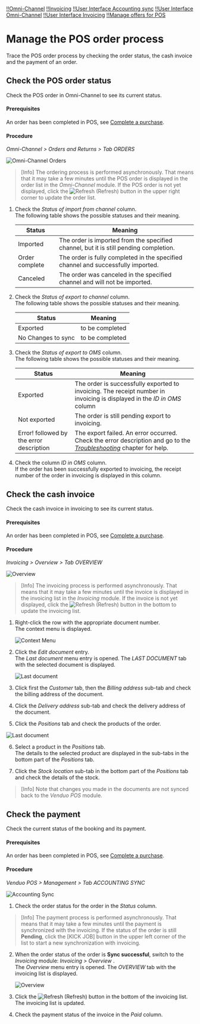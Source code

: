 [!!Omni-Channel](Channels)
[!!Invoicing](RetailSuiteFaktBase)
[!!User Interface Accounting sync](/POS/UserInterface/02d_AccountingSync.md)
[!!User Interface Omni-Channel](/Channels/UserInterface/00_UserInterface.md)
[!!User Interface Invoicing](/RetailSuiteFaktBase/UserInterface/00_UserInterface.md)
[!!Manage offers for POS](07_ManageOffers.md)


# Manage the POS order process

Trace the POS order process by checking the order status, the cash invoice and the payment of an order.


## Check the POS order status

Check the POS order in Omni-Channel to see its current status.

#### Prerequisites

An order has been completed in POS, see [Complete a purchase](04_CompletePurchase.md).

#### Procedure

*Omni-Channel > Orders and Returns > Tab ORDERS*

![Omni-Channel Orders](/Assets/Screenshots/Channels/OrdersReturns/Orders/Orders.png "[Omni-Channel Orders]")

 > [Info] The ordering process is performed asynchronously. That means that it may take a few minutes until the POS order is displayed in the order list in the *Omni-Channel* module. If the POS order is not yet displayed, click the ![Refresh](/Assets/Icons/Refresh01.png "[Refresh]") (Refresh) button in the upper right corner to update the order list.

1. Check the *Status of import from channel* column.   
    The following table shows the possible statuses and their meaning.

    | Status         | Meaning               |
    |----------------|-----------------------|
    | Imported       | The order is imported from the specified channel, but it is still pending completion. |
    | Order complete | The order is fully completed in the specified channel and successfully imported. |
    | Canceled       | The order was canceled in the specified channel and will not be imported. |

[comment]: <> (Are there other statuses? Meaning?)

2. Check the *Status of export to channel* column.   
    The following table shows the possible statuses and their meaning.

    | Status         | Meaning               |
    |----------------|-----------------------|
    | Exported       | to be completed |
    | No Changes to sync |to be completed |

[comment]: <> (Are there other statuses? Meaning?)

3. Check the *Status of export to OMS* column.   
    The following table shows the possible statuses and their meaning.

    | Status         | Meaning               |
    |----------------|-----------------------|
    | Exported       | The order is successfully exported to invoicing. The receipt number in invoicing is displayed in the *ID in OMS* column|
    | Not exported   | The order is still pending export to invoicing. |
    | Error! followed by the error description | The export failed. An error occurred. Check the error description and go to the [*Troubleshooting*](/POS/Troubleshooting/00_Troubleshooting.md) chapter for help.|

[comment]: <> (Are there other statuses? Meaning?)

4. Check the column *ID in OMS* column.    
    If the order has been successfully exported to invoicing, the receipt number of the order in invoicing is displayed in this column.

[comment]: <> (Are there other important columns to check?)



## Check the cash invoice

Check the cash invoice in invoicing to see its current status.

#### Prerequisites

An order has been completed in POS, see [Complete a purchase](04_CompletePurchase.md).

#### Procedure

*Invoicing > Overview > Tab OVERVIEW*

![Overview](/Assets/Screenshots/RetailSuiteFaktBase/Overview/Overview.png "[Overview]")

 > [Info] The invoicing process is performed asynchronously. That means that it may take a few minutes until the invoice is displayed in the invoicing list in the *Invoicing* module. If the invoice is not yet displayed, click the ![Refresh](/Assets/Icons/Refresh01.png "[Refresh]") (Refresh) button in the bottom to update the invoicing list.

1. Right-click the row with the appropriate document number.   
    The context menu is displayed.

    ![Context Menu](/Assets/Screenshots/RetailSuiteFaktBase/ContextMenu.png "[Context Menu]")

2. Click the *Edit document* entry.   
    The *Last document* menu entry is opened. The *LAST DOCUMENT* tab with the selected document is displayed.

    ![Last document](/Assets/Screenshots/RetailSuiteFaktBase/LastDocument/Customer.png "[Last document]")

3. Click first the *Customer* tab, then the *Billing address* sub-tab and check the billing address of the document.

4. Click the *Delivery address* sub-tab and check the delivery address of the document.

5. Click the *Positions* tab and check the products of the order.

![Last document](/Assets/Screenshots/RetailSuiteFaktBase/LastDocument/Positions.png "[Last document]")

6. Select a product in the *Positions* tab.   
  The details to the selected product are displayed in the sub-tabs in the bottom part of the *Positions* tab.

7. Click the *Stock location* sub-tab in the bottom part of the *Positions* tab and check the details of the stock.

 > [Info] Note that changes you made in the documents are not synced back to the *Venduo POS* module.



## Check the payment

Check the current status of the booking and its payment.

#### Prerequisites

An order has been completed in POS, see [Complete a purchase](04_CompletePurchase.md).

#### Procedure

*Venduo POS > Management > Tab ACCOUNTING SYNC*

![Accounting Sync](/Assets/Screenshots/POS/Management/AccountingSync/AccountingSync.png "[Accounting Sync]")

1. Check the order status for the order in the *Status* column.   

  > [Info] The payment process is performed asynchronously. That means that it may take a few minutes until the payment is synchronized with the invoicing. If the status of the order is still **Pending**, click the [KICK JOB] button in the upper left corner of the list to start a new synchronization with invoicing.

2. When the order status of the order is **Sync successful**, switch to the *Invoicing* module: *Invoicing > Overview* .   
    The *Overview* menu entry is opened. The *OVERVIEW* tab with the invoicing list is displayed.

    ![Overview](/Assets/Screenshots/RetailSuiteFaktBase/Overview/Overview.png "[Overview]")

3. Click the ![Refresh](/Assets/Icons/Refresh01.png "[Refresh]") (Refresh) button in the bottom of the invoicing list.
    The invoicing list is updated.

4. Check the payment status of the invoice in the *Paid* column.
